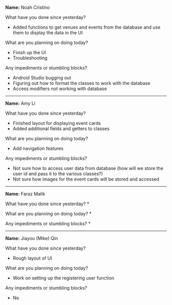 __Name:__ Noah Cristino

What have you done since yesterday?
* Added functions to get venues and events from the database and use them to display the data in the UI

What are you planning on doing today?
* Finish up the UI
* Troubleshooting

Any impediments or stumbling blocks?
* Android Studio bugging out
* Figuring out how to format the classes to work with the database
* Access modifiers not working with database

---

__Name:__ Amy Li

What have you done since yesterday?
* Finished layout for displaying event cards
* Added additional fields and getters to classes

What are you planning on doing today?
* Add navigation features

Any impediments or stumbling blocks?
* Not sure how to access user data from database (how will we store the user id and pass it to the various classes?)
* Not sure how images for the event cards will be stored and accessed

---

__Name:__ Faraz Malik

What have you done since yesterday?
* 

What are you planning on doing today?
* 

Any impediments or stumbling blocks?
* 

---

__Name:__ Jiayou (Mike) Qin

What have you done since yesterday?
* Rough layout of UI

What are you planning on doing today?
* Work on setting up the registering user function

Any impediments or stumbling blocks?
* No
